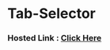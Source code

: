 # Tab-Selector

### Hosted Link : <a href="https://lok-ii.github.io/Tab-Selector/" target="_blank">Click Here</a>
